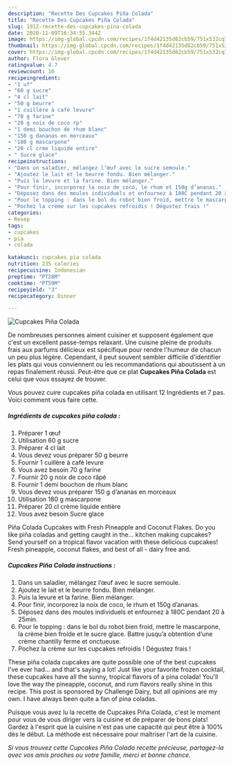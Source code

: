 ```yaml
---
description: "Recette Des Cupcakes Piña Colada"
title: "Recette Des Cupcakes Piña Colada"
slug: 1912-recette-des-cupcakes-pina-colada
date: 2020-11-09T16:34:55.344Z
image: https://img-global.cpcdn.com/recipes/1f4d42135d82cb59/751x532cq70/cupcakes-pina-colada-photo-principale-de-la-recette.jpg
thumbnail: https://img-global.cpcdn.com/recipes/1f4d42135d82cb59/751x532cq70/cupcakes-pina-colada-photo-principale-de-la-recette.jpg
cover: https://img-global.cpcdn.com/recipes/1f4d42135d82cb59/751x532cq70/cupcakes-pina-colada-photo-principale-de-la-recette.jpg
author: Flora Glover
ratingvalue: 4.7
reviewcount: 10
recipeingredient:
- "1 uf"
- "60 g sucre"
- "4 cl lait"
- "50 g beurre"
- "1 cuillère à café levure"
- "70 g farine"
- "20 g noix de coco rp"
- "1 demi bouchon de rhum blanc"
- "150 g dananas en morceaux"
- "180 g mascarpone"
- "20 cl crme liquide entire"
- " Sucre glace"
recipeinstructions:
- "Dans un saladier, mélangez l’œuf avec le sucre semoule."
- "Ajoutez le lait et le beurre fondu. Bien mélanger."
- "Puis la levure et la farine. Bien mélanger."
- "Pour finir, incorporez la noix de coco, le rhum et 150g d’ananas."
- "Déposez dans des moules individuels et enfournez à 180C pendant 20 à 25min."
- "Pour le topping : dans le bol du robot bien froid, mettre le mascarpone, la crème bien froide et le sucre glace. Battre jusqu’a obtention d’une crème chantilly ferme et onctueuse."
- "Pochez la crème sur les cupcakes refroidis ! Dégustez frais !"
categories:
- Resep
tags:
- cupcakes
- pia
- colada

katakunci: cupcakes pia colada 
nutrition: 235 calories
recipecuisine: Indonesian
preptime: "PT28M"
cooktime: "PT59M"
recipeyield: "3"
recipecategory: Dinner

---
```



![Cupcakes Piña Colada](https://img-global.cpcdn.com/recipes/1f4d42135d82cb59/751x532cq70/cupcakes-pina-colada-photo-principale-de-la-recette.jpg)

De nombreuses personnes aiment cuisiner et supposent également que c'est un excellent passe-temps relaxant. Une cuisine pleine de produits frais aux parfums délicieux est spécifique pour rendre l'humeur de chacun un peu plus légère. Cependant, il peut souvent sembler difficile d'identifier les plats qui vous conviennent ou les recommandations qui aboutissent à un repas finalement réussi. Peut-être que ce plat <strong> Cupcakes Piña Colada </strong> est celui que vous essayez de trouver.

<!--inarticleads1-->

Vous pouvez cuire cupcakes piña colada en utilisant 12 Ingrédients et 7 pas. Voici comment vous faire cette.

##### Ingrédients de cupcakes piña colada :

1. Préparer 1 œuf
1. Utilisation 60 g sucre
1. Préparer 4 cl lait
1. Vous devez vous préparer 50 g beurre
1. Fournir 1 cuillère à café levure
1. Vous avez besoin 70 g farine
1. Fournir 20 g noix de coco râpé
1. Fournir 1 demi bouchon de rhum blanc
1. Vous devez vous préparer 150 g d’ananas en morceaux
1. Utilisation 180 g mascarpone
1. Préparer 20 cl crème liquide entière
1. Vous avez besoin  Sucre glace


Piña Colada Cupcakes with Fresh Pineapple and Coconut Flakes. Do you like piña coladas and getting caught in the… kitchen making cupcakes? Send yourself on a tropical flavor vacation with these delicious cupcakes! Fresh pineapple, coconut flakes, and best of all - dairy free and. 

<!--inarticleads2-->

##### Cupcakes Piña Colada instructions :

1. Dans un saladier, mélangez l’œuf avec le sucre semoule.
1. Ajoutez le lait et le beurre fondu. Bien mélanger.
1. Puis la levure et la farine. Bien mélanger.
1. Pour finir, incorporez la noix de coco, le rhum et 150g d’ananas.
1. Déposez dans des moules individuels et enfournez à 180C pendant 20 à 25min.
1. Pour le topping : dans le bol du robot bien froid, mettre le mascarpone, la crème bien froide et le sucre glace. Battre jusqu’a obtention d’une crème chantilly ferme et onctueuse.
1. Pochez la crème sur les cupcakes refroidis ! Dégustez frais !


These piña colada cupcakes are quite possible one of the best cupcakes I&#39;ve ever had… and that&#39;s saying a lot! Just like your favorite frozen cocktail, these cupcakes have all the sunny, tropical flavors of a pina colada! You&#39;ll love the way the pineapple, coconut, and rum flavors really shine in this recipe. This post is sponsored by Challenge Dairy, but all opinions are my own. I have always been quite a fan of pina coladas. 

<!--inarticleads1-->

<p>
Puisque vous avez lu la recette de Cupcakes Piña Colada, c'est le moment pour vous de vous diriger vers la cuisine et de préparer de bons plats! Gardez à l'esprit que la cuisine n'est pas une capacité qui peut être à 100% dès le début. La méthode est nécessaire pour maîtriser l'art de la cuisine.
</p>

<p>
<i>Si vous trouvez cette Cupcakes Piña Colada recette précieuse, partagez-la avec vos amis proches ou votre famille, merci et bonne chance.</i>
</p>
